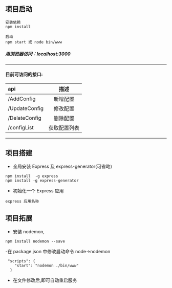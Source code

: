 ## 项目启动

```
安装依赖
npm install
```

```
启动
npm start 或 node bin/www
```

##### 用浏览器访问：localhost:3000

---

#### **目前可访问的接口:**

| api           |     描述     |
| :------------ | :----------: |
| /AddConfig    |   新增配置   |
| /UpdateConfig |   修改配置   |
| /DelateConfig |   删除配置   |
| /configList   | 获取配置列表 |

---

## 项目搭建

- 全局安装 Express 及 express-generator(可省略)

```
npm install  -g express
npm install -g express-generator
```

- 初始化一个 Express 应用

```
express 应用名称
```

## 项目拓展

- 安装 nodemon,

```
npm install nodemon --save
```

-在 package.json 中修改启动命令 node->nodemon

```
 "scripts": {
    "start": "nodemon ./bin/www"
  }
```

- 在文件修改后,即可自动重启服务
